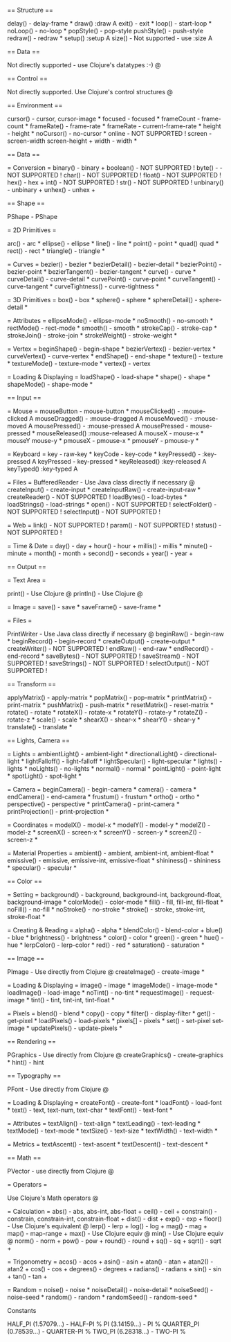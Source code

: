 == Structure ==


delay() - delay-frame *
draw() :draw A
exit() - exit *
loop() - start-loop *
noLoop() - no-loop *
popStyle() - pop-style
pushStyle() - push-style
redraw() - redraw *
setup() :setup A
size() - Not supported - use :size A

== Data ==

Not directly supported - use Clojure's datatypes :-) @

== Control ==

Not directly supported. Use Clojure's control structures @


== Environment ==

cursor() - cursor, cursor-image *
focused - focused *
frameCount - frame-count *
frameRate() - frame-rate *
frameRate - current-frame-rate *
height - height *
noCursor() - no-cursor *
online - NOT SUPPORTED !
screen - screen-width screen-height +
width - width *

== Data ==

= Conversion =
binary() - binary +
boolean() - NOT SUPPORTED !
byte() - - NOT SUPPORTED !
char() - NOT SUPPORTED !
float() - NOT SUPPORTED !
hex() - hex +
int() - NOT SUPPORTED !
str() - NOT SUPPORTED !
unbinary() - unbinary +
unhex() - unhex +

== Shape ==

PShape - PShape

= 2D Primitives =

arc() - arc *
ellipse() - ellipse *
line() - line *
point() - point *
quad() quad *
rect() - rect *
triangle() - triangle *

= Curves =
bezier() - bezier *
bezierDetail() - bezier-detail *
bezierPoint() - bezier-point *
bezierTangent() - bezier-tangent *
curve() - curve *
curveDetail() - curve-detail *
curvePoint() - curve-point *
curveTangent() - curve-tangent *
curveTightness() - curve-tightness *

= 3D Primitives =
box() - box *
sphere() - sphere *
sphereDetail() - sphere-detail *

= Attributes =
ellipseMode() - ellipse-mode *
noSmooth() - no-smooth *
rectMode() - rect-mode *
smooth() - smooth *
strokeCap() - stroke-cap *
strokeJoin() - stroke-join *
strokeWeight() - stroke-weight *

= Vertex =
beginShape() - begin-shape *
bezierVertex() - bezier-vertex *
curveVertex() - curve-vertex *
endShape() - end-shape *
texture() - texture *
textureMode() - texture-mode *
vertex() - vertex

= Loading & Displaying =
loadShape() - load-shape *
shape()  - shape *
shapeMode() - shape-mode *

== Input ==

= Mouse =
mouseButton - mouse-button *
mouseClicked() - :mouse-clicked A
mouseDragged() - :mouse-dragged A
mouseMoved() - :mouse-moved A
mousePressed() - :mouse-pressed A
mousePressed - mouse-pressed *
mouseReleased() :mouse-released A
mouseX - mouse-x *
mouseY mouse-y *
pmouseX - pmouse-x *
pmouseY - pmouse-y *

= Keyboard =
key - raw-key *
keyCode - key-code *
keyPressed() - :key-pressed A
keyPressed - key-pressed *
keyReleased() :key-released A
keyTyped() :key-typed A

= Files =
BufferedReader - Use Java class directly if necessary @
createInput() - create-input *
createInputRaw() - create-input-raw *
createReader() - NOT SUPPORTED !
loadBytes() - load-bytes *
loadStrings()  - load-strings *
open() - NOT SUPPORTED !
selectFolder() - NOT SUPPORTED !
selectInput() - NOT SUPPORTED !

= Web =
link() - NOT SUPPORTED !
param() - NOT SUPPORTED !
status() - NOT SUPPORTED !

= Time & Date =
day() - day +
hour() - hour +
millis() - millis *
minute() - minute +
month() - month +
second() - seconds +
year() - year +

== Output ==

= Text Area =

print() - Use Clojure @
println() - Use Clojure @

= Image =
save() - save *
saveFrame() - save-frame *

= Files =

PrintWriter - Use Java class directly if necessary @
beginRaw() - begin-raw *
beginRecord() - begin-record *
createOutput() - create-output *
createWriter() - NOT SUPPORTED !
endRaw() - end-raw *
endRecord() - end-record *
saveBytes() - NOT SUPPORTED !
saveStream() - NOT SUPPORTED !
saveStrings() - NOT SUPPORTED !
selectOutput() - NOT SUPPORTED !

== Transform ==

applyMatrix() - apply-matrix *
popMatrix()  - pop-matrix *
printMatrix() - print-matrix *
pushMatrix()  - push-matrix *
resetMatrix() - reset-matrix *
rotate() - rotate *
rotateX() - rotate-x *
rotateY() - rotate-y *
rotateZ() - rotate-z *
scale()  - scale *
shearX() - shear-x *
shearY() - shear-y *
translate() - translate *


== Lights, Camera ==

= Lights =
ambientLight() - ambient-light *
directionalLight() - directional-light *
lightFalloff() - light-falloff *
lightSpecular() - light-specular *
lights() - lights *
noLights() - no-lights *
normal() - normal *
pointLight() - point-light *
spotLight() - spot-light *

= Camera =
beginCamera() - begin-camera *
camera() - camera *
endCamera() - end-camera *
frustum() - frustum *
ortho() - ortho *
perspective() - perspective *
printCamera() - print-camera *
printProjection() - print-projection *

= Coordinates =
modelX() - model-x *
modelY() - model-y *
modelZ() - model-z *
screenX() - screen-x *
screenY() - screen-y *
screenZ() - screen-z *

= Material Properties =
ambient() - ambient, ambient-int, ambient-float *
emissive() - emissive, emissive-int, emissive-float *
shininess()  - shininess *
specular() - specular *


== Color ==

= Setting =
background() - background, background-int, background-float, background-image *
colorMode() - color-mode *
fill() - fill, fill-int, fill-float *
noFill() - no-fill *
noStroke() - no-stroke *
stroke() - stroke, stroke-int, stroke-float *

 = Creating & Reading =
alpha() - alpha *
blendColor() - blend-color +
blue() - blue *
brightness() - brightness *
color() - color *
green() - green *
hue() - hue *
lerpColor() - lerp-color *
red() - red *
saturation() - saturation *

== Image  ==

PImage - Use directly from Clojure @
createImage() - create-image *

= Loading & Displaying =
image() - image *
imageMode() - image-mode *
loadImage() - load-image *
noTint() - no-tint *
requestImage() - request-image *
tint() - tint, tint-int, tint-float *

= Pixels =
blend() - blend *
copy() - copy *
filter() - display-filter *
get() - get-pixel *
loadPixels() - load-pixels *
pixels[] - pixels *
set() - set-pixel set-image *
updatePixels() - update-pixels *

== Rendering ==

PGraphics - Use directly from Clojure @
createGraphics() - create-graphics *
hint() - hint

== Typography ==

PFont - Use directly from Clojure @

= Loading & Displaying =
createFont() - create-font *
loadFont() - load-font *
text() - text, text-num, text-char *
textFont() - text-font *

= Attributes =
textAlign() - text-align *
textLeading() - text-leading *
textMode() - text-mode *
textSize() - text-size *
textWidth() - text-width *

= Metrics =
textAscent() - text-ascent *
textDescent() - text-descent *


== Math ==

PVector - use directly from Clojure @

= Operators =

Use Clojure's Math operators @

= Calculation =
abs() - abs, abs-int, abs-float +
ceil() - ceil +
constrain() - constrain, constrain-int, constrain-float +
dist() - dist +
exp() - exp +
floor() - Use Clojure's equivalent @
lerp() - lerp +
log() - log +
mag() - mag +
map() - map-range +
max() - Use Clojure equiv @
min() - Use Clojure equiv @
norm() - norm +
pow() - pow +
round() - round +
sq() - sq +
sqrt() - sqrt +

= Trigonometry =
acos() - acos +
asin() - asin +
atan() - atan +
atan2() - atan2 +
cos() - cos +
degrees()  - degrees +
radians() - radians +
sin() - sin +
tan() - tan +

= Random =
noise() - noise *
noiseDetail() - noise-detail *
noiseSeed() - noise-seed *
random() - random *
randomSeed() - random-seed *

Constants

HALF_PI (1.57079...) - HALF-PI %
PI (3.14159...)  - PI %
QUARTER_PI (0.78539...) - QUARTER-PI %
TWO_PI (6.28318...) - TWO-PI %
